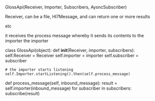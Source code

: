 GlossApi(Receiver, Importer, Subscribers, AysncSubscriber)

Receiver, can be a file, Hl7Message, and can return one or more results

etc

it receives the process message whereby it sends its contents to the importer
the importer

class GlossApi(object):
  def __init__(Receiver, importer, subscribers):
    self.Receiver = Receiver
    self.importer = importer
    self.subscriber = subscriber

    # the importer starts listening
    self.Importer.startListening().then(self.process_message)

  def process_message(self, inbound_message):
    result = self.importer(inbound_message)
    for subscriber in subscribers:
      subscribe(result)
